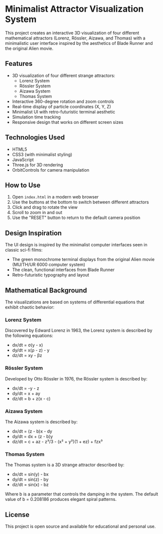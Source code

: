 # Minimalist Attractor Visualization System

This project creates an interactive 3D visualization of four different mathematical attractors (Lorenz, Rössler, Aizawa, and Thomas) with a minimalistic user interface inspired by the aesthetics of Blade Runner and the original Alien movie.

## Features

- 3D visualization of four different strange attractors:
  - Lorenz System
  - Rössler System
  - Aizawa System
  - Thomas System
- Interactive 360-degree rotation and zoom controls
- Real-time display of particle coordinates (X, Y, Z)
- Minimalist UI with retro-futuristic terminal aesthetic
- Simulation time tracking
- Responsive design that works on different screen sizes

## Technologies Used

- HTML5
- CSS3 (with minimalist styling)
- JavaScript
- Three.js for 3D rendering
- OrbitControls for camera manipulation

## How to Use

1. Open `index.html` in a modern web browser
2. Use the buttons at the bottom to switch between different attractors
3. Click and drag to rotate the view
4. Scroll to zoom in and out
5. Use the "RESET" button to return to the default camera position

## Design Inspiration

The UI design is inspired by the minimalist computer interfaces seen in classic sci-fi films:
- The green monochrome terminal displays from the original Alien movie (MU/TH/UR 6000 computer system)
- The clean, functional interfaces from Blade Runner
- Retro-futuristic typography and layout

## Mathematical Background

The visualizations are based on systems of differential equations that exhibit chaotic behavior:

### Lorenz System
Discovered by Edward Lorenz in 1963, the Lorenz system is described by the following equations:
- dx/dt = σ(y - x)
- dy/dt = x(ρ - z) - y
- dz/dt = xy - βz

### Rössler System
Developed by Otto Rössler in 1976, the Rössler system is described by:
- dx/dt = -y - z
- dy/dt = x + ay
- dz/dt = b + z(x - c)

### Aizawa System
The Aizawa system is described by:
- dx/dt = (z - b)x - dy
- dy/dt = dx + (z - b)y
- dz/dt = c + az - z³/3 - (x² + y²)(1 + ez) + fzx³

### Thomas System
The Thomas system is a 3D strange attractor described by:
- dx/dt = sin(y) - bx
- dy/dt = sin(z) - by
- dz/dt = sin(x) - bz

Where b is a parameter that controls the damping in the system. The default value of b = 0.208186 produces elegant spiral patterns.

## License

This project is open source and available for educational and personal use.
